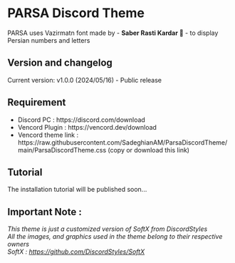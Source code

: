 # PARSA Discord Theme
PARSA uses Vazirmatn font made by - **Saber Rasti Kardar 🖤** - to display Persian numbers and letters

## Version and changelog
Current version: v1.0.0 (2024/05/16) - Public release

## Requirement
<ul>
 	<li>Discord PC : https://discord.com/download</li>
 	<li>Vencord Plugin : https://vencord.dev/download</li>
  <li>Vencord theme link : https://raw.githubusercontent.com/SadeghianAM/ParsaDiscordTheme/main/ParsaDiscordTheme.css (copy or download this link)
</ul>

## Tutorial
The installation tutorial will be published soon...

## Important Note :
<em>This theme is just a customized version of SoftX from DiscordStyles
<br>
All the images, and graphics used in the theme belong to their respective owners
<br>
SoftX : https://github.com/DiscordStyles/SoftX </em>
